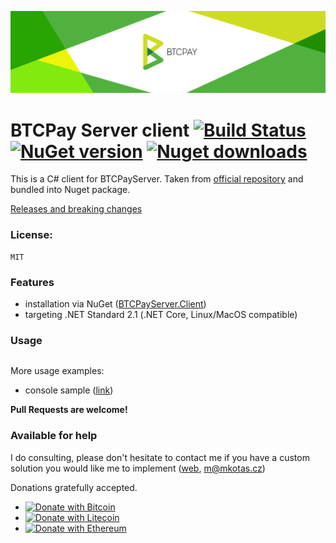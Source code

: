 ![Logo](btcpayserver-logo.png)
# BTCPay Server client [![Build Status](https://travis-ci.com/Marfusios/btcpayserver-client.svg?branch=master)](https://travis-ci.com/Marfusios/btcpayserver-client) [![NuGet version](https://badge.fury.io/nu/BTCPayServer.Client.svg)](https://www.nuget.org/packages/BTCPayServer.Client) [![Nuget downloads](https://img.shields.io/nuget/dt/BTCPayServer.Client)](https://www.nuget.org/packages/BTCPayServer.Client)

This is a C# client for BTCPayServer. Taken from [official repository](https://github.com/btcpayserver/btcpayserver/tree/master/BTCPayServer.Client) and bundled into Nuget package.

[Releases and breaking changes](https://github.com/Marfusios/btcpayserver-client/releases)

### License: 
    MIT

### Features

* installation via NuGet ([BTCPayServer.Client](https://www.nuget.org/packages/BTCPayServer.Client))
* targeting .NET Standard 2.1 (.NET Core, Linux/MacOS compatible)

### Usage

```csharp

```

More usage examples:
* console sample ([link](test_integration/BTCPayServer.Client.Sample/Program.cs))


**Pull Requests are welcome!**


### Available for help
I do consulting, please don't hesitate to contact me if you have a custom solution you would like me to implement ([web](http://mkotas.cz/), 
<m@mkotas.cz>)

Donations gratefully accepted.
* [![Donate with Bitcoin](https://en.cryptobadges.io/badge/small/1HfxKZhvm68qK3gE8bJAdDBWkcZ2AFs9pw)](https://en.cryptobadges.io/donate/1HfxKZhvm68qK3gE8bJAdDBWkcZ2AFs9pw)
* [![Donate with Litecoin](https://en.cryptobadges.io/badge/small/LftdENE8DTbLpV6RZLKLdzYzVU82E6dz4W)](https://en.cryptobadges.io/donate/LftdENE8DTbLpV6RZLKLdzYzVU82E6dz4W)
* [![Donate with Ethereum](https://en.cryptobadges.io/badge/small/0xb9637c56b307f24372cdcebd208c0679d4e48a47)](https://en.cryptobadges.io/donate/0xb9637c56b307f24372cdcebd208c0679d4e48a47)
